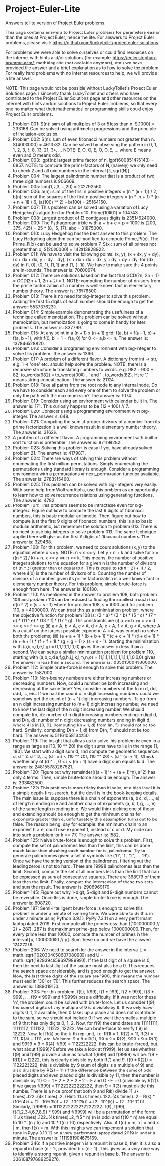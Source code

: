 # Project-Euler-Lite
Answers to lite version of Project Euler problems.

This page contains answers to Project Euler problems for parameters easier than the ones at Project Euler, hence the lite. For answers to Project Euler problems, please visit: https://github.com/luckytoilet/projecteuler-solutions.

For problems we were able to solve ourselves or could find resources on the internet with hints and/or solutions (for example: https://euler.stephan-brumme.com/, mathblog site (not available anymore), etc.) we have provided the answer and a brief explanation as to how to solve the problem. For really hard problems with no internet resources to help, we will provide a lite answer.

NOTE: This page would not be possible without LuckyToilet's Project Euler Solutions page. I sincerely thank LuckyToilet and others who have contributed to the Project Euler Solutions page and other resources on the internet with hints and/or solutions to Project Euler problems, so that every one no matter what their mathematical or programming skills could enjoy Project Euler problems. 

1. Problem 001: S(n): sum of all multiples of 3 or 5 less than n. S(1000) = 233168. Can be solved using arithmetic progressions and the principle of inclusion-exclusion.
2. Problem 002: S(n): sum of even fibonacci numbers not greater than n. S(4000000) = 4613732. Can be solved by observing the pattern in 0, 1, 1, 2, 3, 5, 8, 13, 21, 34, ... NOTE: E, O, O, E, O, O, E, ... where E means even and O means odd.
3. Problem 003: lgpf(n): largest prime factor of n. lgpf(600851475143) = 6857. NOTE: to compute the prime-factors of N, (naively) we only need to check 2 and all odd numbers in the interval [3, sqrt(N)].
4. Problem 004: The largest palindromic number that is a product of two three digit numbers is 906609.
5. Problem 005: lcm(1,2,3,...,20) = 232792560.
6. Problem 006: a(n): sum of the first n positive integers = (n * (n + 1)) / 2, b(n): sum of the squares of the first n positive integers = (n * (n + 1) * (n + n + 1)) / 6, (a(100) ** 2) - b(100) = 25164150.
7. Problem 007: This problem can be solved using a variation of Lucy Hedgehog's algorithm for Problem 10. Prime(10001) = 104743.
8. Problem 008: Largest product of 13 contiguous digits is 23514624000.
9. Problem 009: The Pythagorean triple with a + b + c = p = 1000 is (200, 375, 425) = 25 * (8, 15, 17). abc = 31875000.
10. Problem 010: Lucy Hedgehog has the best answer to this problem. The Lucy Hedgehog algorithm can be modified to compute Prime_Pi(x). The Prime_Pi(x) can be used to solve problem 7. S(x): sum of all primes not greater than x, S(2000000) = 142913828922.
11. Problem 011: We have to visit the following points: (x, y), (x + dx, y + dy), (x + dx + dx, y + dy + dy), (x + dx + dx + dx, y + dy + dy + dy) for (dx, dy) in (1, 0), (0, 1), (1, 1) and (1, (- 1)). We have to make sure the 4 points are in-bounds. The answer is: 70600674.
12. Problem 012: There are solutions based on the fact that GCD(2n, 2n + 1) = GCD(2n + 1, 2n + 2) = 1. NOTE: computing the number of divisors from the prime factorization of a number is well-known fact in elementary number theory. The answer is: 76576500.
13. Problem 013: There is no need for big-integer to solve this problem. Adding the first 15 digits of each number should be enough to get the answer: 5537376230.
14. Problem 014: Simple example demonstrating the usefulness of a technique called memoization. The problem can be solved without memoization, but memoization is going to come in handy for later problems. The answer is: 837799.
15. Problem 015: At any point in a (n + 1) x (n + 1) grid: f(a, b) = f(a - 1, b) + f(a, b - 1), with f(0, b) = 1 = f(a, 0) for 0 <= a,b <= n. The answer is: 137846528820.
16. Problem 016: Consider a programming environment with big-integer to solve this problem. The answer is: 1366.
17. Problem 017: A problem of a different flavor. A dictionary from int -> str, e.g. 1 -> 'one' etc. should help solve the problem. NOTE: there is a recursive structure to translating numbers to words. e.g. 982 = 900 + 82, to_words(982) = to_words(000) . ' and ' . to_words(82). Here '.' means string concatenation. The answer is: 21124.
18. Problem 018: Take all paths from the root node to any internal node. Do we have to consider each and every one of them to solve the problem or only the path with the maximum sum? The answer is: 1074.
19. Problem 019: Consider using an environment with calendar built in. The answer is: 171. This curiosly happens to be (12 * 100) // 7.
20. Problem 020: Consider using a programming environment with big-integer. The answer is: 648.
21. Problem 021: Computing the sum of proper divisors of a number from its prime factorization is a well known result in elementary number theory. The answer is: 31626.
22. A problem of a different flavor. A programming environment with builtin sort function is preferable. The answer is: 871198282.
23. Problem 023: Solving this problem is easy if you have already solved problem 21. The answer is: 4179871.
24. Problem 024: There are ways of solving this problem without enumerating the first million permutations. Simply enumerating the permutations using standard library is enough. Consider a programming environment with a permutations or next_permutation function available. The answer is: 2783915460.
25. Problem 025: This problem can be solved with big-integers very easily. With some help from WolframAlpha, use this problem as an opportunity to learn how to solve recurrence relations using generating functions. The answer is: 4782.
26. Problem 104: This problem seems to be intractable even for big-integers. Figure out how to compute the last 9 digits of fibonacci numbers, this is basic modular arithmetic. Then, figure out how to compute just the first 9 digits of fibonacci numbers, this is also basic modular arithmetic, but remember the solution to problem 013. There is no need to use big-integers to solve problem 013. The same technique applied here will give us the first 9 digits of fibonacci numbers. The answer is: 329468.
27. Problem 108: For this problem, we need to count solutions (x, y) to the equation,where x <= y. NOTE: n < x <= y. Let y = n + k and solve for x = ((n ^ 2) / k) + n. x <= y ==> n <= k. This means, the number of positive integer solutions to the equation for a given n is the number of divisors of (n ^ 2) greater than or equal to n. This is equal to (d(n ^ 2) + 1) / 2, where d(x) is the number of divisors of x. Counting the number of divisors of a number, given its prime factorization is a well known fact in elementary number theory. For this problem, simple brute-force is enough from here. The answer is: 180180.
28. Problem 110: As mentioned in the answer to problem 108, both problem 108 and problem 110 can be reduced to finding the smallest n such that d(n ^ 2) > (s + s - 1) where for problem 108, s = 1000 and for problem 110, s = 4000000. We can treat this as a minimization problem, where the objective function for problem 108 is: (2 ^ a) * (3 ^ b) * (5 ^ c) * (7 ^ d) * (11 ^ e) * (13 ^ f) * (17 ^ g). The constraints are (i) a >= b >= c >= d >= e >= f >= g; (ii) a < A, b < A, c < A, d < A, e < A, f < A, g < A, where A is a cutoff on the largest possible exponent. A = 4, was enough to solve both the problems; (iii) (a + a + 1) * (b + b + 1) * (c + c + 1) * (d + d + 1) * (e + e + 1) * (f + f + 1) * (g + g + 1) > (s + s - 1). Starting the minimization with (a,b,c,d,e,f,g) = (1,1,1,1,1,1,1,0) gives the answer in less than a second. We can setup a similar minimization problem for problem 110, starting with (a,b,c,d,e,f,g,h,i,j,k,l,m,n,o) = (1,1,1,1,1,1,1,1,1,1,1,1,0,0,0) gives the answer in less than a second. The answer is : 9350130049860600.
29. Problem 112: Simple brute-force is enough to solve this problem. The answer is: 1587000.
30. Problem 113: Non-bouncy numbers are either increasing numbers or decreasing numbers. Now, could a number be both increasing and decreasing at the same time? Yes, consider numbers of the form d, dd, ddd, ..., etc. If we had the count of n digit increasing numbers, could we somehow get the count of (n + 1) digit increasing numbers. To go from an n digit increasing number to (n + 1) digit increasing number, we need to know the last digit of the n digit increasing number. We should compute I(n, d): number of n digit increasing numbers ending in digit d, and D(n, d): number of n digit decreasing numbers ending in digit d; where d is in [0, 9]. Computing I(n + 1, d) from I(n, ?) should not be too hard. Similarly, computing D(n + 1, d) from D(n, ?) should not be too hard. The answer is: 51161058134250. 
31. Problem 119: The insight that allows us to solve this problem is: even in a range as large as [10, 10 ** 20) the digit sums have to lie in the range [1, 180]. We start with a digit sum d, and compute the geometric sequence: d, d ^ 2, d ^ 3, ..., (d ^ m) < (10 ** 20), (10 ** 20) < (d ^ (m + 1)). Check whether any of (d ^ i), 0 < i < (m + 1) have a digit sum equals to d. The answer is: 248155780267521.
32. Problem 120: Figure out why remainder(((a - 1)^n + (a + 1)^n), a^2) has only 4 terms. Then, simple brute-force should be enough. The answer is: 333082500.
33. Problem 122: This problem is more tricky than it looks, at a high level it is a simple depth-first-search, but the devil is in the book-keeping details. The main issue is: suppose there is a chain of exponents (a, b c, d, ..., e) of length n ending in e and another chain of exponents (a, b, f, g, ..., e) of the same length n ending in e. We would think picking one of those and extending should be enough to get the minimum chains for exponents greater than e, unfortunately this assumption turns out to be false. The reason being, say for example: the minimum chain to an exponent h > e, could use exponent f, instead of c or d. My code ran into such a problem for k == 77. The answer is: 1582.
34. Problem 125: Naive brute-force is enough to solve this problem. First, compute the set of palindromes less than the limit, this can be done much faster than checking each number for is_palindrome. Try to generate palindromes given a set of symbols like ('0', '1', '2', ..., '9'). Once we have the string version of the palindromes, filtering out the leading zeros is not too hard. There are 19998 palindromes less than the limit. Second, compute the set of all numbers less than the limit that can be expressed as sum of consecutive squares. There are 368979 of them less than the limit. Finally, compute the intersection of these two sets and sum the result. The answer is: 2906969179.
35. Problem 145: Figure out why 1-digit, 5-digit and 9-digit numbers cannot be reversible. Once this is done, simple brute-force is enough. The answer is: 608720.
36. Problem 187: Semi-intelligent brute-force is enough to solve this problem in under a minute of running time. We were able to do this in under a minute using Python 3.9.16, PyPy 7.3.11 on a very performant laptop dated 2019. First compute all the primes less than ((100000000 // 2) + 287). 287 is the maximum prime-gap below 1000000000. Then, for every prime less than 10000, compute the number of primes in the interval [p, 100000000 // p]. Sum these up and we have the answer: 17427258.
37. Problem 206: We need to search for the answer in the interval L = math.isqrt(1020304050607080900) and U = math.isqrt(1929394959697989990). If the last digit of a square is 0, then the next to last digit of the square must also be a 0. This reduces the search space considerably, and is good enough to get the answer. Now, the last three digits of the square are '900', this means the number must end in '30' or '70'. This further reduces the search space. The answer is: 1389019170.
38. Problem 303: For this problem, f(9), f(99), f(1 * 999), f(2 * 999), f(3 * 999), ..., f(9 * 999) and f(9999) pose a difficulty. If it was not for these 'n', the problem could be solved with brute-force. Let us consider f(9), the sum of digits of any multiple of 9 is divisible by 9. If we only have digits 0, 1, 2 available, then 0 takes up a place and does not contribute to the sum, so we should not include 0 if we want the smallest multiple of 9 that has only digits 0, 1, 2. Now, for f(9) the candidates are 111111111, 11111112, 1111122, 111222, 12222. We can brute-force to verify f(9) is 12222. Now, let R(k) be the k-th rep-unit, i.e. R(1) = 1, R(2) = 11, R(3) = 111, R(4) = 1111, etc. We have: 9 = 9 * R(1), 99 = 9 * R(2), 999 = 9 * R(3) and 9999 = 9 * R(4). f(99) = 1122222222, this can be brute-forced, but, what about f(999)? Before we take a look at f(999), let us see whether f(9) and f(99) provide a clue as to what f(999) and f(9999) will be. f(9 * R(1)) = 12222, this is clearly divisible by both R(1) and 9. f(9 * R(2)) = 1122222222, this is divisible by 9 (sum of digits is a multiple of 9) and also divisible by R(2) = 11 (if the difference between the sums of odd placed digits and even placed digits is divisible by 11, then the number is divisible by 11) O = 1 + 2 + 2 + 2 + 2 = E and O - E = 0 (divisible by R(2)). If we guess f(999) = 111222222222222, then 9 * R(3) must divide this number. There is a nice proof that both 9 and R(k) divide 11..(k times)..122..(4k times)..2. (Hint: 11..(k times)..122..(4k times)..2 = R(k) * (10^(4k) + (2 . 10^(3k)) + (2 . 10^(2k)) + (2 . 10^(k)) + (2 . 10^(0)))). Similarly, f(9999) = 11112222222222222222. f(9), f(99), f({1,2,3,4,6,7,8,9} * 999) and f(9999) will be a permutation of the form: 11..(k times)..122..(4k times)..2, f(5 * n) (n is odd) and f(10 * n) are equal to 10 * f(n / 5) and 10 * f(n / 10) respectively. Also, if f(n) = m, n | x and x | m, then f(x) = m. With this insights we can implement a solution that runs in Pypy 3.10.12 on a very performant laptop dated 2019 in under a minute. The answer is: 1111981904675169.
39. Problem 346: If a positive integer n is a repunit in base b, then it is also a repunit in base (n - 1), provided b < (n - 1). This gives us a very nice way to identify a strong repunit, given a repunit in base b. The answer is: 336108797689259276.
